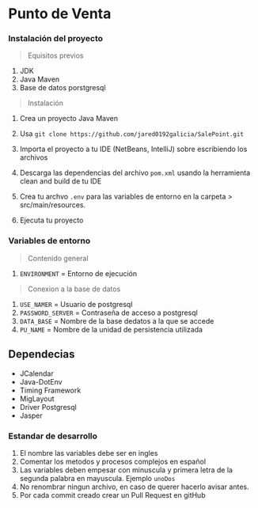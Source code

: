# Punto de Venta


### Instalación del proyecto

> Equisitos previos

1. JDK
2. Java Maven
3. Base de datos porstgresql

> Instalación

1. Crea un proyecto Java Maven

2. Usa ```git clone https://github.com/jared0192galicia/SalePoint.git```

3. Importa el proyecto a tu IDE (NetBeans, IntelliJ) sobre escribiendo los archivos

4. Descarga las dependencias del archivo ```pom.xml``` usando la herramienta clean and build de tu IDE

5. Crea tu archvo ```.env``` para las variables de entorno en la carpeta > src/main/resources.

6. Ejecuta tu proyecto

### Variables de entorno

> Contenido general
1. ```ENVIRONMENT``` = Entorno de ejecución

> Conexion a la base de datos
1. ```USE_NAMER``` = Usuario de postgresql
2. ```PASSWORD_SERVER``` = Contraseña de acceso a postgresql
3. ```DATA_BASE``` = Nombre  de la base dedatos a la que se accede
4. ```PU_NAME``` = Nombre de la unidad de persistencia utilizada

## Dependecias

* JCalendar
* Java-DotEnv
* Timing Framework
* MigLayout
* Driver Postgresql
* Jasper

### Estandar de desarrollo

1. El nombre las variables debe ser en ingles
2. Comentar los metodos y procesos complejos en español
3. Las variables deben empesar con minuscula y primera letra de la segunda palabra en mayuscula. Ejemplo ```unoDos```
4. No renombrar ningun archivo, en caso de querer hacerlo avisar antes.
5. Por cada commit creado crear un Pull Request en gitHub
